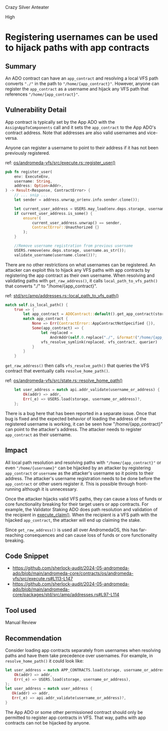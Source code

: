 Crazy Silver Anteater

High

# Registering usernames can be used to hijack paths with app contracts

## Summary
An ADO contract can have an `app_contract` and resolving a local VFS path converts `"./"` in the path to `"/home/{app_contract}"`. However, anyone can register the `app_contract` as a username and hijack any VFS path that references `"/home/{app_contract}"`. 

## Vulnerability Detail

App contract is typically set by the App ADO with the `AssignAppToComponents` call and it sets the `app_contract` to the App ADO's contract address. Note that addresses are also valid usernames and vice-versa.

Anyone can register a username to point to their address if it has not been previously registered.

ref: [os/andromeda-vfs/src/execute.rs::register_user()](https://github.com/sherlock-audit/2024-05-andromeda-ado/blob/main/andromeda-core/contracts/os/andromeda-vfs/src/execute.rs#L113-L147)
```rust
pub fn register_user(
    env: ExecuteEnv,
    username: String,
    address: Option<Addr>,
) -> Result<Response, ContractError> {
    // ... snip ...
    let sender = address.unwrap_or(env.info.sender.clone());

    let current_user_address = USERS.may_load(env.deps.storage, username.as_str())?;
    if current_user_address.is_some() {
        ensure!(
            current_user_address.unwrap() == sender,
            ContractError::Unauthorized {}
        );
    }

    //Remove username registration from previous username
    USERS.remove(env.deps.storage, username.as_str());
    validate_username(username.clone())?;
```

There are no other restrictions on what usernames can be registered. An attacker can exploit this to hijack any VFS paths with app contracts by registering the app contract as their own username. When resolving and validating paths with `get_raw_address()`, it calls `local_path_to_vfs_path()` that converts "./" to "/home/{app_contract}". 

ref: [std/src/amp/addresses.rs::local_path_to_vfs_path()](https://github.com/sherlock-audit/2024-05-andromeda-ado/blob/main/andromeda-core/packages/std/src/amp/addresses.rs#L97-L114)
```rust
match self.is_local_path() {
    true => {
        let app_contract = ADOContract::default().get_app_contract(storage)?;
        match app_contract {
            None => Err(ContractError::AppContractNotSpecified {}),
            Some(app_contract) => {
                let replaced =
                    AndrAddr(self.0.replace("./", &format!("/home/{app_contract}/")));
                vfs_resolve_symlink(replaced, vfs_contract, querier)
            }
        }
    }
```

`get_raw_address()` then calls `vfs_resolve_path()` that queries the VFS contract that eventually calls `resolve_home_path()`.

ref: [os/andromeda-vfs/src/state.rs::resolve_home_path()](https://github.com/sherlock-audit/2024-05-andromeda-ado/blob/main/andromeda-core/contracts/os/andromeda-vfs/src/state.rs#L92-L95)
```rust
    let user_address = match api.addr_validate(username_or_address) {
        Ok(addr) => addr,
        Err(_e) => USERS.load(storage, username_or_address)?,
    };
```

There is a bug here that has been reported in a separate issue. Once that bug is fixed and the expected behavior of loading the address of the registered username is working, it can be seen how "/home/{app_contract}" can point to the attacker's address. The attacker needs to register `app_contract` as their username. 

## Impact
All local path resolution and resolving paths with `"/home/{app_contract}"` or even `"/home/{username}"` can be hijacked by an attacker by registering `app_contract` or `username` as the attacker's username so it points to their address. The attacker's username registration needs to be done before the `app_contract` or other users register it. This is possible through front-running although it is unnecessary. 

Once the attacker hijacks valid VFS paths, they can cause a loss of funds or core functionality breaking for their target users or app contracts. For example, the Validator Staking ADO does path resolution and validation of the recipient in [execute_claim()](https://github.com/sherlock-audit/2024-05-andromeda-ado/blob/main/andromeda-core/contracts/finance/andromeda-validator-staking/src/contract.rs#L208). When the recipient is a VFS path with the hijacked `app_contract`, the attacker will end up claiming the stake. 

Since `get_raw_address()` is used all over AndromedaOS, this has far-reaching consequences and can cause loss of funds or core functionality breaking.

## Code Snippet
- https://github.com/sherlock-audit/2024-05-andromeda-ado/blob/main/andromeda-core/contracts/os/andromeda-vfs/src/execute.rs#L113-L147
- https://github.com/sherlock-audit/2024-05-andromeda-ado/blob/main/andromeda-core/packages/std/src/amp/addresses.rs#L97-L114

## Tool used
Manual Review

## Recommendation
Consider loading app contracts separately from usernames when resolving paths and have them take precedence over usernames. For example, in `resolve_home_path()` it could look like:

```rust
let user_address = match APP_CONTRACTS.load(storage, username_or_address) {
    Ok(addr) => addr,
    Err(_e) => USERS.load(storage, username_or_address), 
};
let user_address = match user_address {
   Ok(addr) => addr,
   Err(_e) => api.addr_validate(username_or_address)?, 
}
```

The App ADO or some other permissioned contract should only be permitted to register app contracts in VFS. That way, paths with app contracts can not be hijacked by anyone.